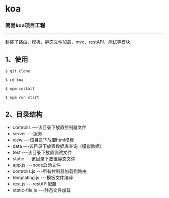 # koa

### 简易koa项目工程
 
***


封装了路由、模板、静态文件加载、mvc、restAPI、测试等模块

## 1、使用

    $ git clone 

    $ cd koa

    $ npm install

    $ npm run start

## 2、目录结构

* controlls  ---该目录下放置控制器文件
* server     ---服务
* view    	 ---该目录下放置html模板
* data       ---该目录下放置数据库查询（模拟数据）
* test		 ---该目录下放置测试文件
* static	 ---该目录下放置静态文件		
* app.js		  ---node启动文件
* controlls.js	  ---所有控制器加载到路由
* templating.js   ---模板文件编译
* rest.js 		  ---restAPI配置
* static-file.js  ---静态文件加载
